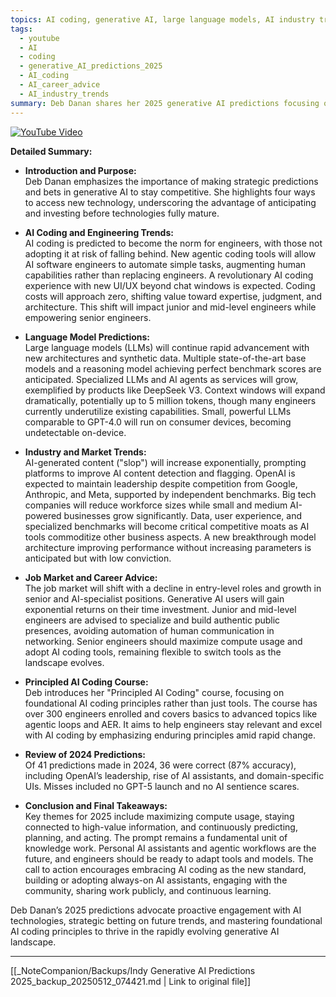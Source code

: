 ```yaml
---
topics: AI coding, generative AI, large language models, AI industry trends, AI career advice
tags:
  - youtube
  - AI
  - coding
  - generative_AI_predictions_2025
  - AI_coding
  - AI_career_advice
  - AI_industry_trends
summary: Deb Danan shares her 2025 generative AI predictions focusing on AI coding becoming standard, advances in large language models, industry shifts, and career strategies for engineers to thrive in the evolving AI landscape.
---
```


[![YouTube Video](https://www.youtube.com/watch?v=XXXXXXX)](https://www.youtube.com/watch?v=XXXXXXX)

**Detailed Summary:**

- **Introduction and Purpose:**  
  Deb Danan emphasizes the importance of making strategic predictions and bets in generative AI to stay competitive. She highlights four ways to access new technology, underscoring the advantage of anticipating and investing before technologies fully mature.

- **AI Coding and Engineering Trends:**  
  AI coding is predicted to become the norm for engineers, with those not adopting it at risk of falling behind. New agentic coding tools will allow AI software engineers to automate simple tasks, augmenting human capabilities rather than replacing engineers. A revolutionary AI coding experience with new UI/UX beyond chat windows is expected. Coding costs will approach zero, shifting value toward expertise, judgment, and architecture. This shift will impact junior and mid-level engineers while empowering senior engineers.

- **Language Model Predictions:**  
  Large language models (LLMs) will continue rapid advancement with new architectures and synthetic data. Multiple state-of-the-art base models and a reasoning model achieving perfect benchmark scores are anticipated. Specialized LLMs and AI agents as services will grow, exemplified by products like DeepSeek V3. Context windows will expand dramatically, potentially up to 5 million tokens, though many engineers currently underutilize existing capabilities. Small, powerful LLMs comparable to GPT-4.0 will run on consumer devices, becoming undetectable on-device.

- **Industry and Market Trends:**  
  AI-generated content ("slop") will increase exponentially, prompting platforms to improve AI content detection and flagging. OpenAI is expected to maintain leadership despite competition from Google, Anthropic, and Meta, supported by independent benchmarks. Big tech companies will reduce workforce sizes while small and medium AI-powered businesses grow significantly. Data, user experience, and specialized benchmarks will become critical competitive moats as AI tools commoditize other business aspects. A new breakthrough model architecture improving performance without increasing parameters is anticipated but with low conviction.

- **Job Market and Career Advice:**  
  The job market will shift with a decline in entry-level roles and growth in senior and AI-specialist positions. Generative AI users will gain exponential returns on their time investment. Junior and mid-level engineers are advised to specialize and build authentic public presences, avoiding automation of human communication in networking. Senior engineers should maximize compute usage and adopt AI coding tools, remaining flexible to switch tools as the landscape evolves.

- **Principled AI Coding Course:**  
  Deb introduces her "Principled AI Coding" course, focusing on foundational AI coding principles rather than just tools. The course has over 300 engineers enrolled and covers basics to advanced topics like agentic loops and AER. It aims to help engineers stay relevant and excel with AI coding by emphasizing enduring principles amid rapid change.

- **Review of 2024 Predictions:**  
  Of 41 predictions made in 2024, 36 were correct (87% accuracy), including OpenAI’s leadership, rise of AI assistants, and domain-specific UIs. Misses included no GPT-5 launch and no AI sentience scares.

- **Conclusion and Final Takeaways:**  
  Key themes for 2025 include maximizing compute usage, staying connected to high-value information, and continuously predicting, planning, and acting. The prompt remains a fundamental unit of knowledge work. Personal AI assistants and agentic workflows are the future, and engineers should be ready to adapt tools and models. The call to action encourages embracing AI coding as the new standard, building or adopting always-on AI assistants, engaging with the community, sharing work publicly, and continuous learning.

Deb Danan’s 2025 predictions advocate proactive engagement with AI technologies, strategic betting on future trends, and mastering foundational AI coding principles to thrive in the rapidly evolving generative AI landscape.

---
[[_NoteCompanion/Backups/Indy Generative AI Predictions 2025_backup_20250512_074421.md | Link to original file]]